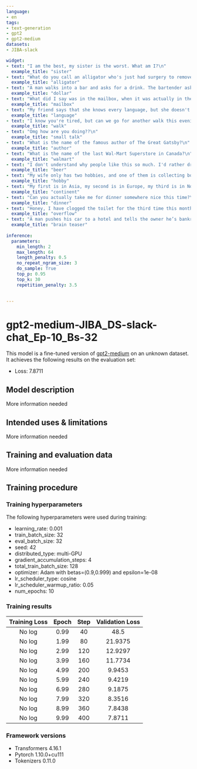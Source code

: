 ```yaml
---
language:
- en
tags:
- text-generation
- gpt2
- gpt2-medium
datasets:
- JIBA-slack

widget:
- text: "I am the best, my sister is the worst. What am I?\n" 
  example_title: "sister"
- text: "What do you call an alligator who's just had surgery to remove his left arm?\n" 
  example_title: "alligator"
- text: "A man walks into a bar and asks for a drink. The bartender asks for $10 and he pays him $1. What did he pay him with?\n" 
  example_title: "dollar"
- text: "What did I say was in the mailbox, when it was actually in the cabinet?\n" 
  example_title: "mailbox"
- text: "My friend says that she knows every language, but she doesn't speak any of them.. what's wrong with her?\n" 
  example_title: "language"
- text: "I know you're tired, but can we go for another walk this evening?\n" 
  example_title: "walk"
- text: "Omg how are you doing??\n" 
  example_title: "small talk"
- text: "What is the name of the famous author of The Great Gatsby?\n" 
  example_title: "author"
- text: "What is the name of the last Wal-Mart Superstore in Canada?\n" 
  example_title: "walmart"
- text: "I don't understand why people like this so much. I'd rather drink milk. What do you think?\n" 
  example_title: "beer"
- text: "My wife only has two hobbies, and one of them is collecting bottle caps.. what's her other hobby?\n" 
  example_title: "hobby"
- text: "My first is in Asia, my second is in Europe, my third is in North America, and my fourth is in South America. What am I?\n"
  example_title: "continent"
- text: "Can you actually take me for dinner somewhere nice this time?\n"
  example_title: "dinner"
- text: "Honey, I have clogged the toilet for the third time this month.. sorry..\n"
  example_title: "overflow"
- text: "A man pushes his car to a hotel and tells the owner he’s bankrupt. Why?\n"
  example_title: "brain teaser"
  
inference:
  parameters:
    min_length: 2
    max_length: 64
    length_penalty: 0.5
    no_repeat_ngram_size: 3
    do_sample: True
    top_p: 0.95
    top_k: 30
    repetition_penalty: 3.5
    

---
```


<!-- This model card has been generated automatically according to the information the Trainer had access to. You
should probably proofread and complete it, then remove this comment. -->

# gpt2-medium-JIBA_DS-slack-chat_Ep-10_Bs-32

This model is a fine-tuned version of [gpt2-medium](https://huggingface.co/gpt2-medium) on an unknown dataset.
It achieves the following results on the evaluation set:
- Loss: 7.8711

## Model description

More information needed

## Intended uses & limitations

More information needed

## Training and evaluation data

More information needed

## Training procedure

### Training hyperparameters

The following hyperparameters were used during training:
- learning_rate: 0.001
- train_batch_size: 32
- eval_batch_size: 32
- seed: 42
- distributed_type: multi-GPU
- gradient_accumulation_steps: 4
- total_train_batch_size: 128
- optimizer: Adam with betas=(0.9,0.999) and epsilon=1e-08
- lr_scheduler_type: cosine
- lr_scheduler_warmup_ratio: 0.05
- num_epochs: 10

### Training results

| Training Loss | Epoch | Step | Validation Loss |
|:-------------:|:-----:|:----:|:---------------:|
| No log        | 0.99  | 40   | 48.5            |
| No log        | 1.99  | 80   | 21.9375         |
| No log        | 2.99  | 120  | 12.9297         |
| No log        | 3.99  | 160  | 11.7734         |
| No log        | 4.99  | 200  | 9.9453          |
| No log        | 5.99  | 240  | 9.4219          |
| No log        | 6.99  | 280  | 9.1875          |
| No log        | 7.99  | 320  | 8.3516          |
| No log        | 8.99  | 360  | 7.8438          |
| No log        | 9.99  | 400  | 7.8711          |


### Framework versions

- Transformers 4.16.1
- Pytorch 1.10.0+cu111
- Tokenizers 0.11.0
